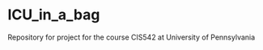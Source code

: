 ICU_in_a_bag
============
Repository for project for the course CIS542 at University of Pennsylvania
